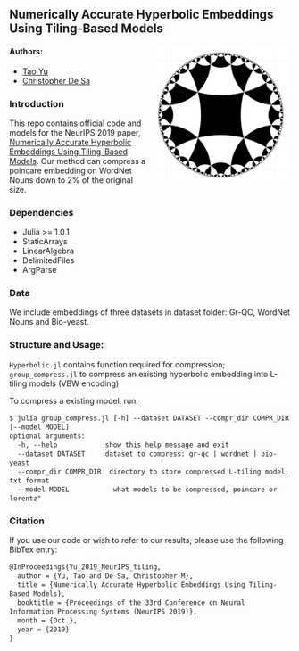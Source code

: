 ## Numerically Accurate Hyperbolic Embeddings Using Tiling-Based Models
<img align="right" src="H266.png" width="250px" />

#### Authors:
* [Tao Yu](http://www.cs.cornell.edu/~tyu/)
* [Christopher De Sa](http://www.cs.cornell.edu/~cdesa/)

### Introduction
This repo contains official code and models for the NeurIPS 2019 paper,
[Numerically Accurate Hyperbolic Embeddings Using Tiling-Based Models]().
Our method can compress a poincare embedding on WordNet Nouns down to 2% of the original size.


### Dependencies
* Julia >= 1.0.1
* StaticArrays
* LinearAlgebra
* DelimitedFiles
* ArgParse

### Data
We include embeddings of three datasets in dataset folder: Gr-QC, WordNet Nouns and Bio-yeast.

### Structure and Usage:
`Hyperbolic.jl` contains function required for compression;
`group_compress.jl` to compress an existing hyperbolic embedding into L-tiling models (VBW encoding)

To compress a existing model, run:
```
$ julia group_compress.jl [-h] --dataset DATASET --compr_dir COMPR_DIR [--model MODEL]
optional arguments:
  -h, --help            show this help message and exit
  --dataset DATASET     dataset to compress: gr-qc | wordnet | bio-yeast
  --compr_dir COMPR_DIR  directory to store compressed L-tiling model, txt format
  --model MODEL           what models to be compressed, poincare or lorentz"
```

### Citation
If you use our code or wish to refer to our results, please use the following BibTex entry:
```
@InProceedings{Yu_2019_NeurIPS_tiling,
  author = {Yu, Tao and De Sa, Christopher M},
  title = {Numerically Accurate Hyperbolic Embeddings Using Tiling-Based Models},
  booktitle = {Proceedings of the 33rd Conference on Neural Information Processing Systems (NeurIPS 2019)},
  month = {Oct.},
  year = {2019}
}
```
